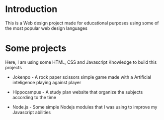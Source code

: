 # Introduction

This is a Web design project made for educational purposes using some of the most popular web design languages 

# Some projects

Here, I am using some HTML, CSS and Javascript Knowledge to build this projects

- Jokenpo - A rock paper scissors simple game made with a Artificial inteligence playing against player

- Hippocampus - A study plan website that organize the subjects according to the time

- Node.js - Some simple Nodejs modules that I was using to improve my Javascript abilities

